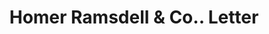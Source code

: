 ---
doi: 10.7916/D8FB6F22
date_other: '1873'
date_other_textual: '1873'
form: correspondence
genre:
- Letters (correspondence)
name:
- Homer Ramsdell & Co.
object_in_context_url: https://biggert.cul.columbia.edu/items/view/ave_biggert_01165
subject_hierarchical_geographic:
- Newburgh, New York, United States
subject_name:
- Homer Ramsdell & Co.
title: Homer Ramsdell & Co.. Letter
sort_title: Homer Ramsdell & Co.. Letter
call_number: ave_biggert_01165
coordinates:
- 41.51972222222222,-74.0213888888889
pid: ave_biggert_01165
identifiers: ave_biggert_01165
canvas_id: ldpd:396429
permalink: "/items/ave_biggert_01165/"
layout: iiif-image-page
---